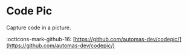 # Code Pic

Capture code in a picture.

:octicons-mark-github-16: [https://github.com/automas-dev/codepic/](https://github.com/automas-dev/codepic/)
